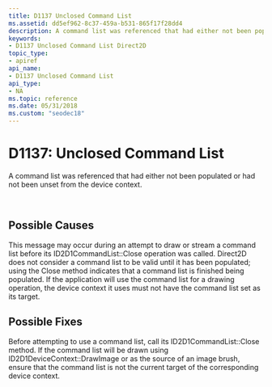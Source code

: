 ```yaml
---
title: D1137 Unclosed Command List
ms.assetid: dd5ef962-8c37-459a-b531-865f17f28dd4
description: A command list was referenced that had either not been populated or had not been unset from the device context.
keywords:
- D1137 Unclosed Command List Direct2D
topic_type:
- apiref
api_name:
- D1137 Unclosed Command List
api_type:
- NA
ms.topic: reference
ms.date: 05/31/2018
ms.custom: "seodec18"
---
```


# D1137: Unclosed Command List

A command list was referenced that had either not been populated or had not been unset from the device context.






 

## Possible Causes

This message may occur during an attempt to draw or stream a command list before its ID2D1CommandList::Close operation was called. Direct2D does not consider a command list to be valid until it has been populated; using the Close method indicates that a command list is finished being populated. If the application will use the command list for a drawing operation, the device context it uses must not have the command list set as its target.

## Possible Fixes

Before attempting to use a command list, call its ID2D1CommandList::Close method. If the command list will be drawn using ID2D1DeviceContext::DrawImage or as the source of an image brush, ensure that the command list is not the current target of the corresponding device context.

 

 




